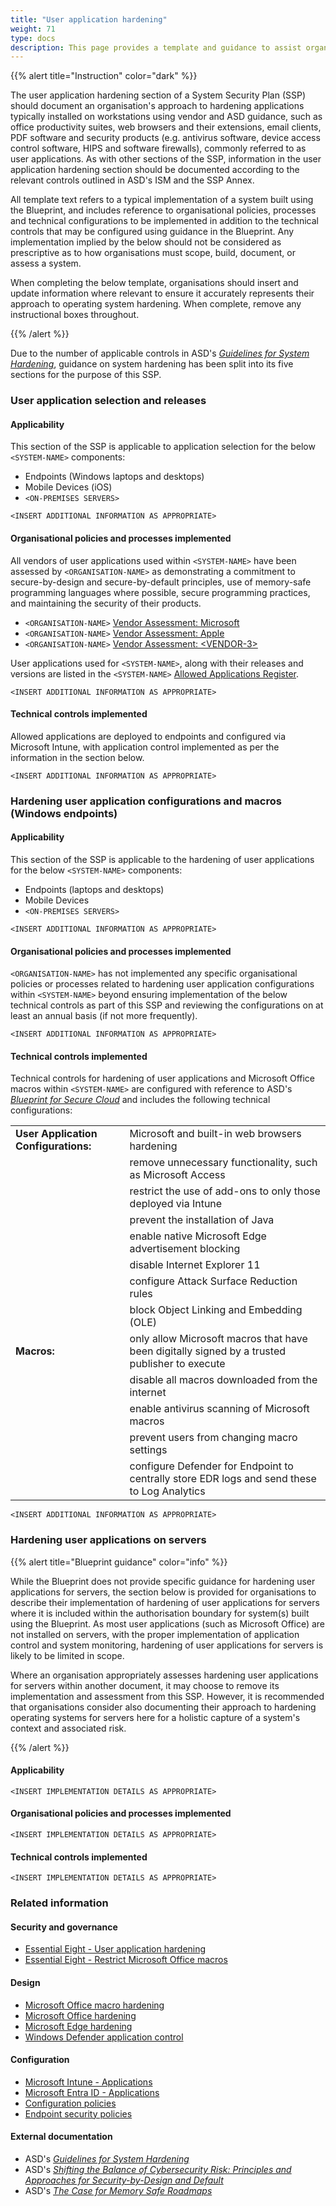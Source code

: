 ```yaml
---
title: "User application hardening"
weight: 71
type: docs
description: This page provides a template and guidance to assist organisations in documenting their approach to user application hardening associated with their system(s) built on ASD's Blueprint for Secure Cloud.
---
```


{{% alert title="Instruction" color="dark" %}}

The user application hardening section of a System Security Plan (SSP) should document an organisation's approach to hardening applications typically installed on workstations using vendor and ASD guidance, such as office productivity suites, web browsers and their extensions, email clients, PDF software and security products (e.g. antivirus software, device access control software, HIPS and software firewalls), commonly referred to as user applications. As with other sections of the SSP, information in the user application hardening section should be documented according to the relevant controls outlined in ASD's ISM and the SSP Annex.

All template text refers to a typical implementation of a system built using the Blueprint, and includes reference to organisational policies, processes and technical configurations to be implemented in addition to the technical controls that may be configured using guidance in the Blueprint. Any implementation implied by the below should not be considered as prescriptive as to how organisations must scope, build, document, or assess a system.

When completing the below template, organisations should insert and update information where relevant to ensure it accurately represents their approach to operating system hardening. When complete, remove any instructional boxes throughout.

{{% /alert %}}

Due to the number of applicable controls in ASD's [_Guidelines for System Hardening_](https://www.cyber.gov.au/resources-business-and-government/essential-cyber-security/ism/cyber-security-guidelines/guidelines-system-hardening), guidance on system hardening has been split into its five sections for the purpose of this SSP.

### User application selection and releases

#### Applicability

This section of the SSP is applicable to application selection for the below `<SYSTEM-NAME>` components:

- Endpoints (Windows laptops and desktops)
- Mobile Devices (iOS)
- `<ON-PREMISES SERVERS>`

`<INSERT ADDITIONAL INFORMATION AS APPROPRIATE>`

#### Organisational policies and processes implemented

All vendors of user applications used within `<SYSTEM-NAME>` have been assessed by `<ORGANISATION-NAME>` as demonstrating a commitment to secure-by-design and secure-by-default principles, use of memory-safe programming languages where possible, secure programming practices, and maintaining the security of their products.

- `<ORGANISATION-NAME>` [Vendor Assessment: Microsoft](/security-and-governance/general-documentation)
- `<ORGANISATION-NAME>` [Vendor Assessment: Apple](/security-and-governance/general-documentation)
- `<ORGANISATION-NAME>` [Vendor Assessment: \<VENDOR-3>](/security-and-governance/general-documentation)

User applications used for `<SYSTEM-NAME>`, along with their releases and versions are listed in the `<SYSTEM-NAME>` [Allowed Applications Register](/security-and-governance/general-documentation).

`<INSERT ADDITIONAL INFORMATION AS APPROPRIATE>`

#### Technical controls implemented

Allowed applications are deployed to endpoints and configured via Microsoft Intune, with application control implemented as per the information in the section below.

`<INSERT ADDITIONAL INFORMATION AS APPROPRIATE>`

### Hardening user application configurations and macros (Windows endpoints)

#### Applicability

This section of the SSP is applicable to the hardening of user applications for the below `<SYSTEM-NAME>` components:

- Endpoints (laptops and desktops)
- Mobile Devices
- `<ON-PREMISES SERVERS>`

`<INSERT ADDITIONAL INFORMATION AS APPROPRIATE>`

#### Organisational policies and processes implemented

`<ORGANISATION-NAME>` has not implemented any specific organisational policies or processes related to hardening user application configurations within `<SYSTEM-NAME>` beyond ensuring implementation of the below technical controls as part of this SSP and reviewing the configurations on at least an annual basis (if not more frequently).

`<INSERT ADDITIONAL INFORMATION AS APPROPRIATE>`

#### Technical controls implemented

Technical controls for hardening of user applications and Microsoft Office macros within `<SYSTEM-NAME>` are configured with reference to ASD's [_Blueprint for Secure Cloud_](https://blueprint.asd.gov.au) and includes the following technical configurations:

<div class="no-band-table">

|                                      |                                                                                               |
| ------------------------------------ | --------------------------------------------------------------------------------------------- |
| **User Application Configurations:** | Microsoft and built-in web browsers hardening                                                 |
|                                      | remove unnecessary functionality, such as Microsoft Access                                    |
|                                      | restrict the use of add-ons to only those deployed via Intune                                 |
|                                      | prevent the installation of Java                                                              |
|                                      | enable native Microsoft Edge advertisement blocking                                           |
|                                      | disable Internet Explorer 11                                                                  |
|                                      | configure Attack Surface Reduction rules                                                      |
|                                      | block Object Linking and Embedding (OLE)                                                      |
| **Macros:**                          | only allow Microsoft macros that have been digitally signed by a trusted publisher to execute |
|                                      | disable all macros downloaded from the internet                                               |
|                                      | enable antivirus scanning of Microsoft macros                                                 |
|                                      | prevent users from changing macro settings                                                    |
|                                      | configure Defender for Endpoint to centrally store EDR logs and send these to Log Analytics   |

</div>

`<INSERT ADDITIONAL INFORMATION AS APPROPRIATE>`

### Hardening user applications on servers

{{% alert title="Blueprint guidance" color="info" %}}

While the Blueprint does not provide specific guidance for hardening user applications for servers, the section below is provided for organisations to describe their implementation of hardening of user applications for servers where it is included within the authorisation boundary for system(s) built using the Blueprint. As most user applications (such as Microsoft Office) are not installed on servers, with the proper implementation of application control and system monitoring, hardening of user applications for servers is likely to be limited in scope.

Where an organisation appropriately assesses hardening user applications for servers within another document, it may choose to remove its implementation and assessment from this SSP. However, it is recommended that organisations consider also documenting their approach to hardening operating systems for servers here for a holistic capture of a system's context and associated risk.

{{% /alert %}}

#### Applicability

`<INSERT IMPLEMENTATION DETAILS AS APPROPRIATE>`

#### Organisational policies and processes implemented

`<INSERT IMPLEMENTATION DETAILS AS APPROPRIATE>`

#### Technical controls implemented

`<INSERT IMPLEMENTATION DETAILS AS APPROPRIATE>`

### Related information

#### Security and governance

- [Essential Eight - User application hardening](/security-and-governance/essential-eight/user-application-hardening)
- [Essential Eight - Restrict Microsoft Office macros](/security-and-governance/essential-eight/restrict-microsoft-office-macros)

#### Design

- [Microsoft Office macro hardening](/design/endpoints/windows/security/microsoft-office-macro-hardening)
- [Microsoft Office hardening](/design/endpoints/windows/security/microsoft-office-hardening)
- [Microsoft Edge hardening](/design/endpoints/windows/security/edge-hardening)
- [Windows Defender application control](/design/endpoints/windows/security/windows-defender-application-control)

#### Configuration

- [Microsoft Intune - Applications](/configuration/intune/apps)
- [Microsoft Entra ID - Applications](/configuration/entra-id/applications)
- [Configuration policies](/configuration/intune/devices/configuration-policies)
- [Endpoint security policies](/configuration/defender/endpoints/configuration-management/endpoint-security-policies)

#### External documentation

- ASD's [_Guidelines for System Hardening_](https://www.cyber.gov.au/resources-business-and-government/essential-cyber-security/ism/cyber-security-guidelines/guidelines-system-hardening)
- ASD's [_Shifting the Balance of Cybersecurity Risk: Principles and Approaches for Security-by-Design and Default_](https://www.cyber.gov.au/resources-business-and-government/governance-and-user-education/secure-by-design/shifting-balance-cybersecurity-risk)
- ASD's [_The Case for Memory Safe Roadmaps_](https://www.cyber.gov.au/resources-business-and-government/governance-and-user-education/secure-by-design/case-memory-safe-roadmaps)
